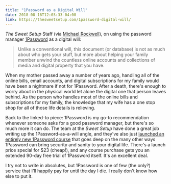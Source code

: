 ```yaml
---
title: "1Password as a Digital Will"
date: 2018-08-16T12:03:33-04:00
link: https://thesweetsetup.com/1password-digital-will/
---
```


*The Sweet Setup* Staff (via [Michael Rockwell][mw]), on using the password manager [1Password][1p] as a digital will: 

> Unlike a conventional will, this document (or database) is not as much about who gets your stuff, but more about helping your family member unwind the countless online accounts and collections of media and digital property that you have.

When my mother passed away a number of years ago, handling all of the online bills, email accounts, and digital subscriptions for my family would have been a nightmare if not for 1Password. After a death, there's enough to worry about in the physical world let alone the digital one that person leaves behind. As the person who handles most of the online bills and subscriptions for my family, the knowledge that my wife has a one stop shop for all of those life details is relieving. 

Back to the linked-to piece: 1Password is my go-to recommendation whenever someone asks for a good password manager, but there's so much more it can do. The team at the *Sweet Setup* have done a great job writing up the 1Password-as-a-will angle, and they've also just [launched an entirely new 1Password course][1p tss] that goes deep on the many other ways 1Password can bring security and sanity to your digital life. There's a launch price special for $23 (cheap!), and any course purchase gets you an extended 90-day free trial of 1Password itself. It's an excellent deal. 

I try not to write in absolutes, but 1Password is one of few (the only?) service that I'll happily pay for until the day I die. I really don't know how else to put it. 

[1p]: https://1password.com
[1p tss]: https://thesweetsetup.com/1password/
[mw]: https://initialcharge.net/2018/08/1password-will/
